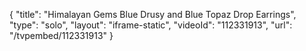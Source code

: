 {
    "title": "Himalayan Gems Blue Drusy and Blue Topaz Drop Earrings",
    "type": "solo",
    "layout": "iframe-static",
    "videoId": "112331913",
    "url": "\/tvpembed\/112331913"
}